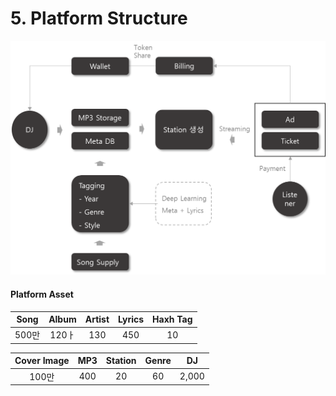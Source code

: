 # 5. Platform Structure

![](<.gitbook/assets/image (8) (1).png>)

#### Platform Asset

| Song | Album | Artist | Lyrics | Haxh Tag |
| :--: | :---: | :----: | :----: | :------: |
| 500만 |  120ㅏ |   130  |   450  |    10    |

| Cover Image | MP3 | Station | Genre |   DJ  |
| :---------: | :-: | :-----: | :---: | :---: |
|     100만    | 400 |    20   |   60  | 2,000 |
